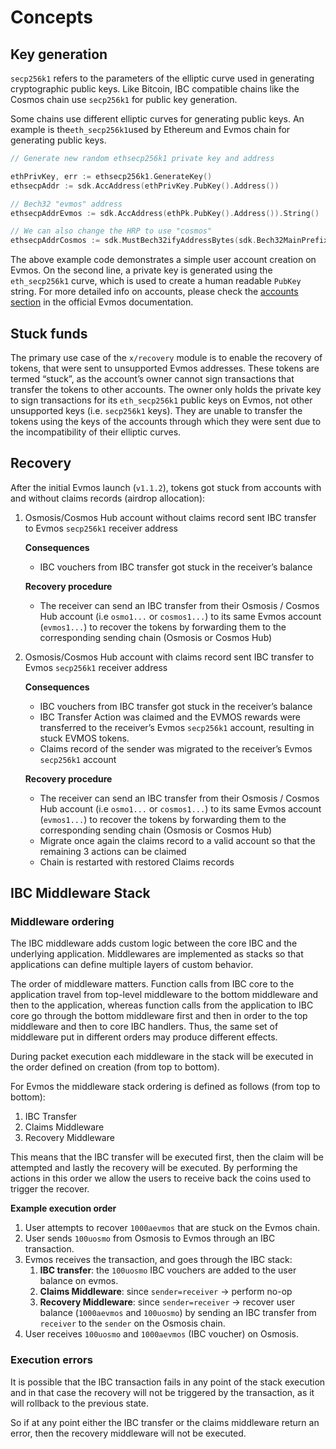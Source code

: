 <!--
order: 1
-->

# Concepts

## Key generation

`secp256k1` refers to the parameters of the elliptic curve used in generating cryptographic public keys.
Like Bitcoin, IBC compatible chains like the Cosmos chain use `secp256k1` for public key generation.

Some chains use different elliptic curves for generating public keys.
An example is the`eth_secp256k1`used by Ethereum and Evmos chain for generating public keys.

```go
// Generate new random ethsecp256k1 private key and address

ethPrivKey, err := ethsecp256k1.GenerateKey()
ethsecpAddr := sdk.AccAddress(ethPrivKey.PubKey().Address())

// Bech32 "evmos" address
ethsecpAddrEvmos := sdk.AccAddress(ethPk.PubKey().Address()).String()

// We can also change the HRP to use "cosmos"
ethsecpAddrCosmos := sdk.MustBech32ifyAddressBytes(sdk.Bech32MainPrefix, ethsecpAddr)
```

The above example code demonstrates a simple user account creation on Evmos.
On the second line, a private key is generated using the `eth_secp256k1` curve,
which is used to create a human readable `PubKey` string.
For more detailed info on accounts,
please check the [accounts section](https://docs.evmos.org/users/technical_concepts/accounts.html#evmos-accounts)
in the official Evmos documentation.

## Stuck funds

The primary use case of the `x/recovery` module is to enable the recovery of tokens,
that were sent to unsupported Evmos addresses.
These tokens are termed “stuck”, as the account’s owner cannot sign transactions
that transfer the tokens to other accounts.
The owner only holds the private key to sign transactions for its `eth_secp256k1` public keys on Evmos,
not other unsupported keys (i.e. `secp256k1` keys).
They are unable to transfer the tokens using the keys of the accounts through which they were sent
due to the incompatibility of their elliptic curves.

## Recovery

After the initial Evmos launch (`v1.1.2`), tokens got stuck from accounts with
and without claims records (airdrop allocation):

1. Osmosis/Cosmos Hub account without claims record sent IBC transfer to Evmos `secp256k1` receiver address

    **Consequences**

    - IBC vouchers from IBC transfer got stuck in the receiver’s balance

    **Recovery procedure**

    - The receiver can send an IBC transfer from their Osmosis / Cosmos Hub account (i.e `osmo1...` or `cosmos1...`)
      to its same Evmos account (`evmos1...`) to recover the tokens
      by forwarding them to the corresponding sending chain (Osmosis or Cosmos Hub)

2. Osmosis/Cosmos Hub account with claims record sent IBC transfer to Evmos `secp256k1` receiver address

    **Consequences**

    - IBC vouchers  from IBC transfer got stuck in the receiver’s balance
    - IBC Transfer Action was claimed
      and the EVMOS rewards were transferred to the receiver’s Evmos `secp256k1` account,
      resulting in stuck EVMOS tokens.
    - Claims record of the sender was migrated to the receiver’s Evmos `secp256k1` account

    **Recovery procedure**

    - The receiver can send an IBC transfer from their Osmosis / Cosmos Hub  account (i.e `osmo1...` or `cosmos1...`)
      to its same Evmos account (`evmos1...`) to recover the tokens
      by forwarding them to the corresponding sending chain (Osmosis or Cosmos Hub)
    - Migrate once again the claims record to a valid account so that the remaining 3 actions can be claimed
    - Chain is restarted with restored Claims records

## IBC Middleware Stack

### Middleware ordering

The IBC middleware adds custom logic between the core IBC and the underlying application.
Middlewares are implemented as stacks so that applications can define multiple layers of custom behavior.

The order of middleware matters.
Function calls from IBC core to the application travel from top-level middleware to the bottom middleware
and then to the application,
whereas function calls from the application to IBC core go through the bottom middleware first
and then in order to the top middleware and then to core IBC handlers.
Thus, the same set of middleware put in different orders may produce different effects.

During packet execution each middleware in the stack will be executed in the order defined on creation
(from top to bottom).

For Evmos the middleware stack ordering is defined as follows (from top to bottom):

1. IBC Transfer
2. Claims Middleware
3. Recovery Middleware

This means that the IBC transfer will be executed first, then the claim will be attempted
and lastly the recovery will be executed.
By performing the actions in this order we allow the users to receive back the coins used to trigger the recover.

**Example execution order**

1. User attempts to recover `1000aevmos` that are stuck on the Evmos chain.
2. User sends `100uosmo` from Osmosis to Evmos through an IBC transaction.
3. Evmos receives the transaction, and goes through the IBC stack:
    1. **IBC transfer**: the `100uosmo` IBC vouchers are added to the user balance on evmos.
    2. **Claims Middleware**: since `sender=receiver` -> perform no-op
    3. **Recovery Middleware**: since `sender=receiver` -> recover user balance (`1000aevmos` and `100uosmo`)
       by sending an IBC transfer from `receiver` to the `sender` on the Osmosis chain.
4. User receives `100uosmo` and `1000aevmos` (IBC voucher) on Osmosis.

### Execution errors

It is possible that the IBC transaction fails in any point of the stack execution
and in that case the recovery will not be triggered by the transaction, as it will rollback to the previous state.

So if at any point either the IBC transfer or the claims middleware return an error,
then the recovery middleware will not be executed.
